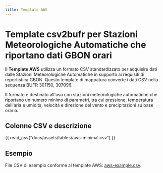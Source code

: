 ```yaml
---
title: Template AWS
---
```


# Template csv2bufr per Stazioni Meteorologiche Automatiche che riportano dati GBON orari

Il **Template AWS** utilizza un formato CSV standardizzato per acquisire dati dalle Stazioni Meteorologiche Automatiche in supporto ai requisiti di reportistica GBON. Questo template di mappatura converte i dati CSV nella sequenza BUFR 301150, 307096.

Il formato è destinato all'uso con stazioni meteorologiche automatiche che riportano un numero minimo di parametri, tra cui pressione, temperatura dell'aria e umidità, velocità e direzione del vento e precipitazioni su base oraria.

## Colonne CSV e descrizione

{{ read_csv("docs/assets/tables/aws-minimal.csv") }}

## Esempio

File CSV di esempio conforme al template AWS: [aws-example.csv](/sample-data/aws-example.csv).